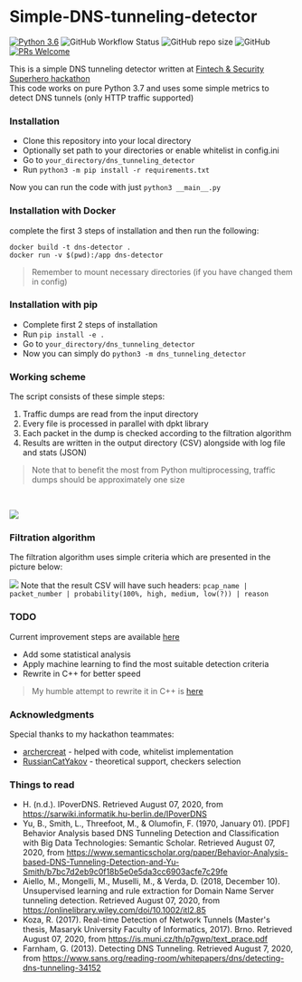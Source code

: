 # Simple-DNS-tunneling-detector
[![Python 3.6](https://img.shields.io/badge/python-3.7-blue.svg)](https://www.python.org/downloads/release/python-370/)
![GitHub Workflow Status](https://img.shields.io/github/workflow/status/leshark/Simple-DNS-tunneling-detector/Python%20application)
![GitHub repo size](https://img.shields.io/github/repo-size/leshark/Simple-DNS-tunneling-detector)
![GitHub](https://img.shields.io/github/license/leshark/Simple-DNS-tunneling-detector)
[![PRs Welcome](https://img.shields.io/badge/PRs-welcome-brightgreen.svg?style=flat)](http://makeapullrequest.com)

This is a simple DNS tunneling detector written at [Fintech & Security Superhero hackathon](https://dshkazan.ru/finsec)
<br>
This code works on pure Python 3.7 and uses some simple metrics to detect DNS tunnels (only HTTP traffic supported)

### Installation
* Clone this repository into your local directory
* Optionally set path to your directories or enable whitelist in config.ini
* Go to `your_directory/dns_tunneling_detector`
* Run `python3 -m pip install -r requirements.txt`

Now you can run the code with just `python3 __main__.py`

### Installation with Docker
complete the first 3 steps of installation and then run the following:
```
docker build -t dns-detector .
docker run -v $(pwd):/app dns-detector
```
> Remember to mount necessary directories (if you have changed them in config)

### Installation with pip
* Complete first 2 steps of installation
* Run `pip install -e .`
* Go to `your_directory/dns_tunneling_detector`
* Now you can simply do `python3 -m dns_tunneling_detector`

### Working scheme
The script consists of these simple steps:
1. Traffic dumps are read from the input directory
2. Every file is processed in parallel with dpkt library
3. Each packet in the dump is checked according to the filtration algorithm
4. Results are written in the output directory (CSV) alongside with log file and stats (JSON)

> Note that to benefit the most from Python multiprocessing, traffic dumps 
> should be approximately one size 
<br>

![](https://storage.geekclass.ru/images/21abe9fb-aaf0-4523-882f-4dd06c803da2.png)

### Filtration algorithm
The filtration algorithm uses simple criteria which are presented in the picture below:

![](https://storage.geekclass.ru/images/b6e0eea7-5a92-431d-bfa9-4ca1e451b71e.png)
Note that the result CSV will have such headers:
`pcap_name | packet_number | probability(100%, high, medium, low(?)) | reason`

### TODO
Current improvement steps are available [here](https://github.com/leshark/Simple-DNS-tunneling-detector/projects/1)
* Add some statistical analysis
* Apply machine learning to find the most suitable detection criteria
* Rewrite in C++ for better speed

> My humble attempt to rewrite it in C++ is [here](https://gitlab.com/leshark/dns_tunneling_detector/-/tree/master?ref_type=heads)

### Acknowledgments
Special thanks to my hackathon teammates:
* [archercreat](https://github.com/archercreat) - helped with code, whitelist implementation
* [RussianCatYakov](https://github.com/RussianCatYakov) - theoretical support, checkers selection

### Things to read 
* H. (n.d.). IPoverDNS. Retrieved August 07, 2020, from https://sarwiki.informatik.hu-berlin.de/IPoverDNS
* Yu, B., Smith, L., Threefoot, M., & Olumofin, F. (1970, January 01). [PDF] Behavior Analysis based DNS Tunneling Detection and Classification with Big Data Technologies: Semantic Scholar. Retrieved August 07, 2020, from https://www.semanticscholar.org/paper/Behavior-Analysis-based-DNS-Tunneling-Detection-and-Yu-Smith/b7bc7d2eb9c0f18b5e0e5da3cc6903acfe7c29fe
* Aiello, M., Mongelli, M., Muselli, M., & Verda, D. (2018, December 10). Unsupervised learning and rule extraction for Domain Name Server tunneling detection. Retrieved August 07, 2020, from https://onlinelibrary.wiley.com/doi/10.1002/itl2.85
* Koza, R. (2017). Real-time Detection of Network Tunnels (Master's thesis, Masaryk University Faculty of Informatics, 2017). Brno. Retrieved August 07, 2020, from https://is.muni.cz/th/p7gwp/text_prace.pdf
* Farnham, G. (2013). Detecting DNS Tunneling. Retrieved August 7, 2020, from https://www.sans.org/reading-room/whitepapers/dns/detecting-dns-tunneling-34152
